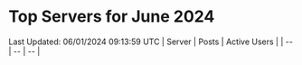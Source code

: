 # Top Servers for June 2024
Last Updated: 06/01/2024 09:13:59 UTC
| Server | Posts | Active Users |
| -- | -- | -- |
